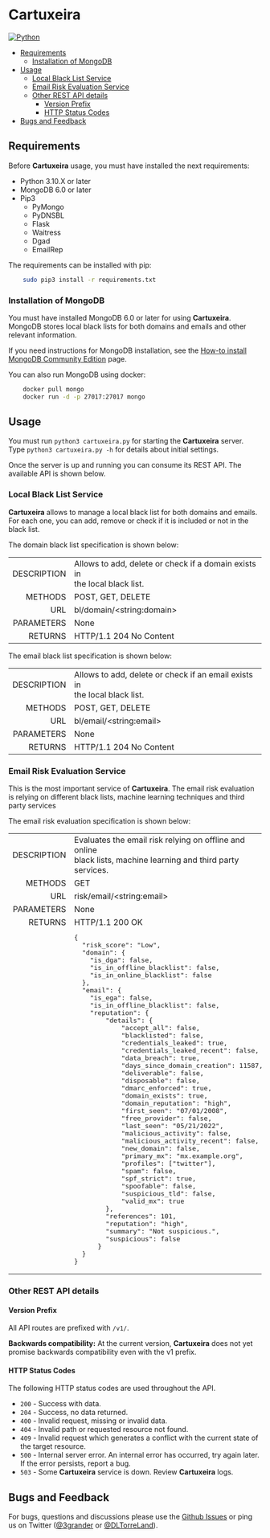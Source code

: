 # Cartuxeira
[![Python](https://img.shields.io/badge/python-3.10-blue.svg)](https://github.com/eliasgranderubio/cartuxeira)


   * [Requirements](#requirements)
     * [Installation of MongoDB](#installation-of-mongodb)
   * [Usage](#usage)
     * [Local Black List Service](#local-black-list-service)
     * [Email Risk Evaluation Service](#email-risk-evaluation-service)
     * [Other REST API details](#other-rest-api-details)
       * [Version Prefix](#version-prefix)
       * [HTTP Status Codes](#http-status-codes)
   * [Bugs and Feedback](#bugs-and-feedback)


## Requirements
Before **Cartuxeira** usage, you must have installed the next requirements:

* Python 3.10.X or later
* MongoDB 6.0 or later
* Pip3
  * PyMongo
  * PyDNSBL
  * Flask
  * Waitress
  * Dgad
  * EmailRep

The requirements can be installed with pip:
```bash
    sudo pip3 install -r requirements.txt
```

### Installation of MongoDB
You must have installed MongoDB 6.0 or later for using **Cartuxeira**. MongoDB stores local black lists for both domains and emails and other relevant information.

If you need instructions for MongoDB installation, see the [How-to install MongoDB Community Edition](https://docs.mongodb.com/manual/administration/install-community/) page.

You can also run MongoDB using docker:
```bash
    docker pull mongo
    docker run -d -p 27017:27017 mongo
```

## Usage
You must run `python3 cartuxeira.py` for starting the **Cartuxeira** server. Type `python3 cartuxeira.py -h` for details about initial settings.

Once the server is up and running you can consume its REST API. The available API is shown below.


### Local Black List Service

**Cartuxeira** allows to manage a local black list for both domains and emails. For each one, you can add, remove or check if it is included or not in the black list.

The domain black list specification is shown below: 
<table style="width:100%"> 
  <tr>
    <td align="right">DESCRIPTION</td>
    <td>Allows to add, delete or check if a domain exists in<br/>
the local black list.</td>
  </tr>
  <tr>
    <td align="right">METHODS</td>
    <td>POST, GET, DELETE</td>
  </tr>
  <tr>
    <td align="right">URL</td>
    <td>bl/domain/&lt;string:domain></td>
  </tr>
  <tr>
    <td align="right">PARAMETERS</td>
    <td>None</td>
  </tr>
  <tr>
    <td align="right" valign="top">RETURNS</td>
    <td>HTTP/1.1 204 No Content
    </td>
  </tr>
</table>

The email black list specification is shown below: 
<table style="width:100%"> 
  <tr>
    <td align="right">DESCRIPTION</td>
    <td>Allows to add, delete or check if an email exists in<br/>
the local black list.</td>
  </tr>
  <tr>
    <td align="right">METHODS</td>
    <td>POST, GET, DELETE</td>
  </tr>
  <tr>
    <td align="right">URL</td>
    <td>bl/email/&lt;string:email></td>
  </tr>
  <tr>
    <td align="right">PARAMETERS</td>
    <td>None</td>
  </tr>
  <tr>
    <td align="right" valign="top">RETURNS</td>
    <td>HTTP/1.1 204 No Content
    </td>
  </tr>
</table>


### Email Risk Evaluation Service
This is the most important service of **Cartuxeira**. The email risk evaluation is relying on different black lists, machine learning techniques and third party services

The email risk evaluation specification is shown below:
<table style="width:100%"> 
  <tr>
    <td align="right">DESCRIPTION</td>
    <td>Evaluates the email risk relying on offline and online<br/> 
black lists, machine learning and third party services.</td>
  </tr>
  <tr>
    <td align="right">METHODS</td>
    <td>GET</td>
  </tr>
  <tr>
    <td align="right">URL</td>
    <td>risk/email/&lt;string:email></td>
  </tr>
  <tr>
    <td align="right">PARAMETERS</td>
    <td>None</td>
  </tr>
  <tr>
    <td align="right" valign="top">RETURNS</td>
    <td>HTTP/1.1 200 OK<pre>
{
  "risk_score": "Low",
  "domain": {
    "is_dga": false,
    "is_in_offline_blacklist": false,
    "is_in_online_blacklist": false
  },
  "email": {
    "is_ega": false,
    "is_in_offline_blacklist": false,
    "reputation": {
        "details": {
            "accept_all": false,
            "blacklisted": false,
            "credentials_leaked": true,
            "credentials_leaked_recent": false,
            "data_breach": true,
            "days_since_domain_creation": 11587,
            "deliverable": false,
            "disposable": false,
            "dmarc_enforced": true,
            "domain_exists": true,
            "domain_reputation": "high",
            "first_seen": "07/01/2008",
            "free_provider": false,
            "last_seen": "05/21/2022",
            "malicious_activity": false,
            "malicious_activity_recent": false,
            "new_domain": false,
            "primary_mx": "mx.example.org",
            "profiles": ["twitter"],
            "spam": false,
            "spf_strict": true,
            "spoofable": false,
            "suspicious_tld": false,
            "valid_mx": true
        },
        "references": 101,
        "reputation": "high",
        "summary": "Not suspicious.",
        "suspicious": false
      }
  }
}</pre>
    </td>
  </tr>
</table>


### Other REST API details
#### Version Prefix
All API routes are prefixed with `/v1/`.

**Backwards compatibility:** At the current version, **Cartuxeira** does not yet promise backwards compatibility even with the v1 prefix.

#### HTTP Status Codes
The following HTTP status codes are used throughout the API.
* `200` - Success with data.
* `204` - Success, no data returned.
* `400` - Invalid request, missing or invalid data.
* `404` - Invalid path or requested resource not found.
* `409` - Invalid request which generates a conflict with the current state of the target resource.
* `500` - Internal server error. An internal error has occurred, try again later. If the error persists, report a bug.
* `503` - Some **Cartuxeira** service is down. Review **Cartuxeira** logs.

## Bugs and Feedback
For bugs, questions and discussions please use the [Github Issues](https://github.com/eliasgranderubio/cartuxeira/issues) or ping us on Twitter ([@3grander](https://twitter.com/3grander) or [@DLTorreLand](https://twitter.com/DLTorreLand)).
